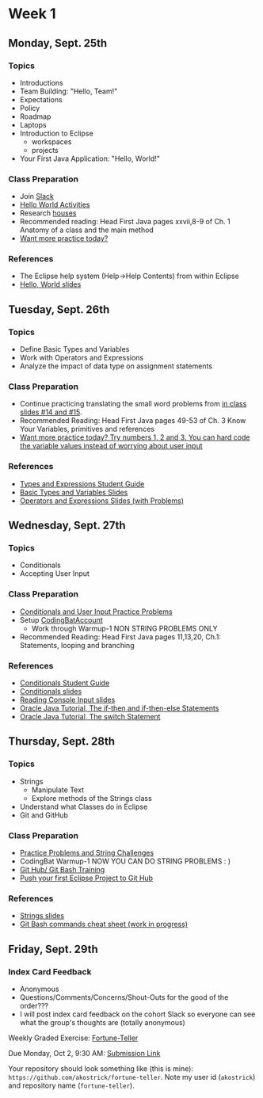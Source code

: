 # Week 1

## Monday, Sept. 25th

### Topics

- Introductions
- Team Building: "Hello, Team!"
- Expectations
- Policy
- Roadmap
- Laptops
- Introduction to Eclipse
  - workspaces
  - projects
- Your First Java Application: "Hello, World!"

### Class Preparation

- Join [Slack](https://www.youtube.com/watch?v=9RJZMSsH7-g)
- [Hello World Activities](./hello-world-activities.md)
- Research [houses](./houses.md)
- Recommended reading: Head First Java pages xxvii,8-9 of Ch. 1 Anatomy of a class and the main method
- [Want more practice today?](https://www.w3resource.com/java-exercises/basic/index.php)

### References

- The Eclipse help system (Help->Help Contents) from within Eclipse
- [Hello, World slides](https://wecancodeit.github.io/java-slides/fundamentals/hello-world/)

## Tuesday, Sept. 26th

### Topics

- Define Basic Types and Variables
- Work with Operators and Expressions
- Analyze the impact of data type on assignment statements

### Class Preparation

- Continue practicing translating the small word problems from [in class slides #14 and #15](https://wecancodeit.github.io/java-slides/fundamentals/operators-and-expressions/).
- Recommended Reading: Head First Java pages 49-53 of Ch. 3 Know Your Variables, primitives and references
- [Want more practice today? Try numbers 1, 2 and 3. You can hard code the variable values instead of worrying about user input](https://www.w3resource.com/java-exercises/datatypes/index.php)


### References

- [Types and Expressions Student Guide](./types-and-expressions.md)
- [Basic Types and Variables Slides](https://wecancodeit.github.io/java-slides/fundamentals/basic-types-and-variables/)
- [Operators and Expressions Slides (with Problems)](https://wecancodeit.github.io/java-slides/fundamentals/operators-and-expressions/)



## Wednesday, Sept. 27th

### Topics

- Conditionals
- Accepting User Input

### Class Preparation

- [Conditionals and User Input Practice Problems](./practice-problems.md)
- Setup [CodingBatAccount](http://codingbat.com/java)
  - Work through Warmup-1 NON STRING PROBLEMS ONLY
- Recommended Reading: Head First Java pages 11,13,20, Ch.1: Statements, looping and branching

### References

- [Conditionals Student Guide](./conditionals-and-user-input.md)
- [Conditionals slides](https://wecancodeit.github.io/java-slides/fundamentals/conditionals/)
- [Reading Console Input slides](https://wecancodeit.github.io/java-slides/fundamentals/reading-console-input/)
- [Oracle Java Tutorial, The if-then and if-then-else Statements](https://docs.oracle.com/javase/tutorial/java/nutsandbolts/if.html)
- [Oracle Java Tutorial, The switch Statement](https://docs.oracle.com/javase/tutorial/java/nutsandbolts/switch.html)

## Thursday, Sept. 28th

### Topics

- Strings
  - Manipulate Text
  - Explore methods of the Strings class
- Understand what Classes do in Eclipse
- Git and GitHub

### Class Preparation

- [Practice Problems and String Challenges](./strings.md)
- CodingBat Warmup-1 NOW YOU CAN DO STRING PROBLEMS : )
- [Git Hub/ Git Bash Training](https://github.com/jlord/git-it-electron)
- [Push your first Eclipse Project to Git Hub](../exercises/push-project.md)


### References

- [Strings slides](https://wecancodeit.github.io/java-slides/fundamentals/strings/)
- [Git Bash commands cheat sheet (work in progress)](https://github.com/WeCanCodeIT/java-resources/tree/master/bash)


## Friday, Sept. 29th

### Index Card Feedback
 
 - Anonymous
 - Questions/Comments/Concerns/Shout-Outs for the good of the order???
 - I will post index card feedback on the cohort Slack so everyone can see what the group's thoughts are (totally anonymous)
 

Weekly Graded Exercise: [Fortune-Teller](../exercises/fortune-teller/)

Due Monday, Oct 2, 9:30 AM: [Submission Link](https://goo.gl/forms/RaUf4mnPEUoi6kp23)

Your repository should look something like (this is mine): `https://github.com/akostrick/fortune-teller`. Note my user id (`akostrick`) and repository name (`fortune-teller`).

